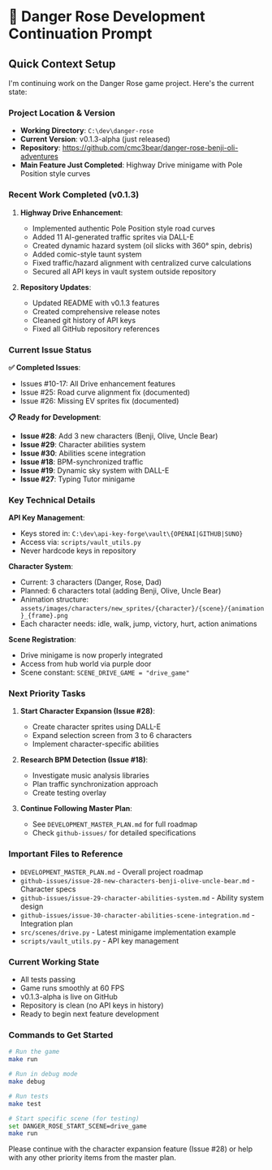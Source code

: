 # 🚀 Danger Rose Development Continuation Prompt

## Quick Context Setup

I'm continuing work on the Danger Rose game project. Here's the current state:

### Project Location & Version
- **Working Directory**: `C:\dev\danger-rose`
- **Current Version**: v0.1.3-alpha (just released)
- **Repository**: https://github.com/cmc3bear/danger-rose-benji-oli-adventures
- **Main Feature Just Completed**: Highway Drive minigame with Pole Position style curves

### Recent Work Completed (v0.1.3)
1. **Highway Drive Enhancement**:
   - Implemented authentic Pole Position style road curves
   - Added 11 AI-generated traffic sprites via DALL-E
   - Created dynamic hazard system (oil slicks with 360° spin, debris)
   - Added comic-style taunt system
   - Fixed traffic/hazard alignment with centralized curve calculations
   - Secured all API keys in vault system outside repository

2. **Repository Updates**:
   - Updated README with v0.1.3 features
   - Created comprehensive release notes
   - Cleaned git history of API keys
   - Fixed all GitHub repository references

### Current Issue Status

**✅ Completed Issues**:
- Issues #10-17: All Drive enhancement features
- Issue #25: Road curve alignment fix (documented)
- Issue #26: Missing EV sprites fix (documented)

**📋 Ready for Development**:
- **Issue #28**: Add 3 new characters (Benji, Olive, Uncle Bear)
- **Issue #29**: Character abilities system
- **Issue #30**: Abilities scene integration
- **Issue #18**: BPM-synchronized traffic
- **Issue #19**: Dynamic sky system with DALL-E
- **Issue #27**: Typing Tutor minigame

### Key Technical Details

**API Key Management**:
- Keys stored in: `C:\dev\api-key-forge\vault\{OPENAI|GITHUB|SUNO}`
- Access via: `scripts/vault_utils.py`
- Never hardcode keys in repository

**Character System**:
- Current: 3 characters (Danger, Rose, Dad)
- Planned: 6 characters total (adding Benji, Olive, Uncle Bear)
- Animation structure: `assets/images/characters/new_sprites/{character}/{scene}/{animation}_{frame}.png`
- Each character needs: idle, walk, jump, victory, hurt, action animations

**Scene Registration**:
- Drive minigame is now properly integrated
- Access from hub world via purple door
- Scene constant: `SCENE_DRIVE_GAME = "drive_game"`

### Next Priority Tasks

1. **Start Character Expansion (Issue #28)**:
   - Create character sprites using DALL-E
   - Expand selection screen from 3 to 6 characters
   - Implement character-specific abilities

2. **Research BPM Detection (Issue #18)**:
   - Investigate music analysis libraries
   - Plan traffic synchronization approach
   - Create testing overlay

3. **Continue Following Master Plan**:
   - See `DEVELOPMENT_MASTER_PLAN.md` for full roadmap
   - Check `github-issues/` for detailed specifications

### Important Files to Reference
- `DEVELOPMENT_MASTER_PLAN.md` - Overall project roadmap
- `github-issues/issue-28-new-characters-benji-olive-uncle-bear.md` - Character specs
- `github-issues/issue-29-character-abilities-system.md` - Ability system design
- `github-issues/issue-30-character-abilities-scene-integration.md` - Integration plan
- `src/scenes/drive.py` - Latest minigame implementation example
- `scripts/vault_utils.py` - API key management

### Current Working State
- All tests passing
- Game runs smoothly at 60 FPS
- v0.1.3-alpha is live on GitHub
- Repository is clean (no API keys in history)
- Ready to begin next feature development

### Commands to Get Started
```bash
# Run the game
make run

# Run in debug mode
make debug

# Run tests
make test

# Start specific scene (for testing)
set DANGER_ROSE_START_SCENE=drive_game
make run
```

Please continue with the character expansion feature (Issue #28) or help with any other priority items from the master plan.